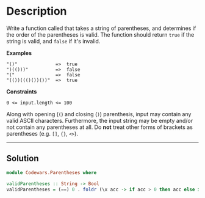 # Description

Write a function called that takes a string of parentheses, and determines if the order of the parentheses is valid. The function should return `true` if the string is valid, and `false` if it's invalid.

**Examples**

```
"()"              =>  true
")(()))"          =>  false
"("               =>  false
"(())((()())())"  =>  true
```

**Constraints**

`0 <= input.length <= 100`

Along with opening (`(`) and closing (`)`) parenthesis, input may contain any valid ASCII characters. Furthermore, the input string may be empty and/or not contain any parentheses at all. Do **not** treat other forms of brackets as parentheses (e.g. `[]`, `{}`, `<>`).

---

## Solution

```hs
module Codewars.Parentheses where

validParentheses :: String -> Bool
validParentheses = (==) 0 . foldr (\x acc -> if acc > 0 then acc else if x == '(' then acc + 1 else if x == ')' then acc - 1 else acc) 0
```
